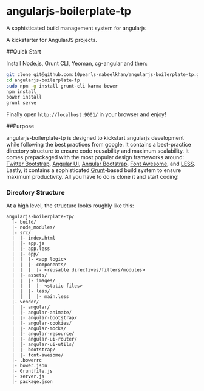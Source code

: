 angularjs-boilerplate-tp
========================

A sophisticated build management system for angularjs

A kickstarter for AngularJS projects.

##Quick Start

Install Node.js, Grunt CLI, Yeoman, cg-angular and then:

```sh
git clone git@github.com:10pearls-nabeelkhan/angularjs-boilerplate-tp.git
cd angularjs-boilerplate-tp
sudo npm -g install grunt-cli karma bower
npm install
bower install
grunt serve
```

Finally open `http://localhost:9001/` in your browser and enjoy!

##Purpose

angularjs-boilerplate-tp is designed to kickstart angularjs development while following the best practices from google. It contains a best-practice directory structure to ensure code reusability and maximum scalability. It comes prepackaged with the most popular design frameworks
around: [Twitter Bootstrap](http://getbootstrap.com),
[Angular UI](http://angular-ui.github.io),
[Angular Bootstrap](http://angular-ui.github.io/bootstrap),
[Font Awesome](http://fortawesome.github.com/Font-Awesome), and
[LESS](http://lesscss.org). Lastly, it contains a sophisticated
[Grunt](http://gruntjs.org)-based build system to ensure maximum productivity.
All you have to do is clone it and start coding!

### Directory Structure

At a high level, the structure looks roughly like this:

```
angularjs-boilerplate-tp/
  |- build/
  |- node_modules/
  |- src/
  |  |- index.html
  |  |- app.js
  |  |- app.less
  |  |- app/
  |  |  |- <app logic>
  |  |  |- components/
  |  |  |  |- <reusable directives/filters/modules>
  |  |- assets/
  |  |  |- images/
  |  |  |  |- <static files>
  |  |  |- less/
  |  |  |  |- main.less
  |- vendor/
  |  |- angular/
  |  |- angular-animate/
  |  |- angular-bootstrap/
  |  |- angular-cookies/
  |  |- angular-mocks/
  |  |- angular-resource/
  |  |- angular-ui-router/
  |  |- angular-ui-utils/
  |  |- bootstrap/
  |  |- font-awesome/
  |- .bowerrc
  |- bower.json
  |- Gruntfile.js
  |- server.js
  |- package.json
```
